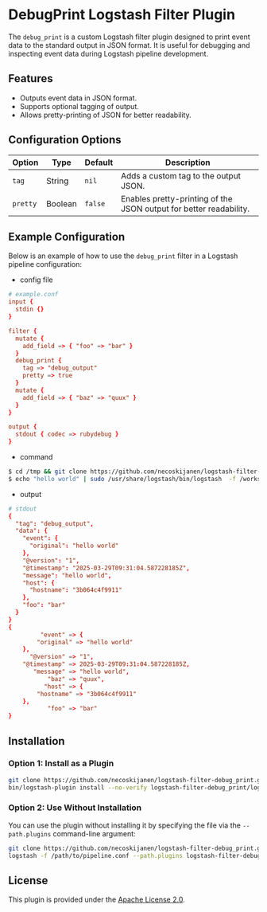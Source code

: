 # DebugPrint Logstash Filter Plugin

The `debug_print` is a custom Logstash filter plugin designed to print event data to the standard output in JSON format. It is useful for debugging and inspecting event data during Logstash pipeline development.

## Features

- Outputs event data in JSON format.
- Supports optional tagging of output.
- Allows pretty-printing of JSON for better readability.

## Configuration Options

| Option   | Type    | Default | Description                                                                 |
|----------|---------|---------|-----------------------------------------------------------------------------|
| `tag`    | String  | `nil`   | Adds a custom tag to the output JSON.                                       |
| `pretty` | Boolean | `false` | Enables pretty-printing of the JSON output for better readability.          |

## Example Configuration

Below is an example of how to use the `debug_print` filter in a Logstash pipeline configuration:

- config file
```conf
# example.conf
input {
  stdin {}
}

filter {
  mutate {
    add_field => { "foo" => "bar" }
  }
  debug_print {
    tag => "debug_output"
    pretty => true
  }
  mutate {
    add_field => { "baz" => "quux" }
  }
}

output {
  stdout { codec => rubydebug }
}
```

- command
```bash
$ cd /tmp && git clone https://github.com/necoskijanen/logstash-filter-debug_print.git
$ echo "hello world" | sudo /usr/share/logstash/bin/logstash  -f /workspace/example.conf --path.plugins /tmp/logstash-filter-debug_print/lib
```

- output
```conf
# stdout
{
  "tag": "debug_output",
  "data": {
    "event": {
      "original": "hello world"
    },
    "@version": "1",
    "@timestamp": "2025-03-29T09:31:04.587228185Z",
    "message": "hello world",
    "host": {
      "hostname": "3b064c4f9911"
    },
    "foo": "bar"
  }
}
{
         "event" => {
        "original" => "hello world"
    },
      "@version" => "1",
    "@timestamp" => 2025-03-29T09:31:04.587228185Z,
       "message" => "hello world",
           "baz" => "quux",
          "host" => {
        "hostname" => "3b064c4f9911"
    },
           "foo" => "bar"
}
```

## Installation

### Option 1: Install as a Plugin

```bash
git clone https://github.com/necoskijanen/logstash-filter-debug_print.git
bin/logstash-plugin install --no-verify logstash-filter-debug_print/logstash-filter-debug_print-0.1.0.gem
```

### Option 2: Use Without Installation

You can use the plugin without installing it by specifying the file via the `--path.plugins` command-line argument:

```bash
git clone https://github.com/necoskijanen/logstash-filter-debug_print.git
logstash -f /path/to/pipeline.conf --path.plugins logstash-filter-debug_print/lib 
```

## License

This plugin is provided under the [Apache License 2.0](LICENSE).
